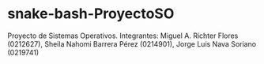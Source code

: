 # snake-bash-ProyectoSO
Proyecto de Sistemas Operativos. Integrantes: Miguel A. Richter Flores (0212627), Sheila Nahomi Barrera Pérez (0214901), Jorge Luis Nava Soriano (0219741)

